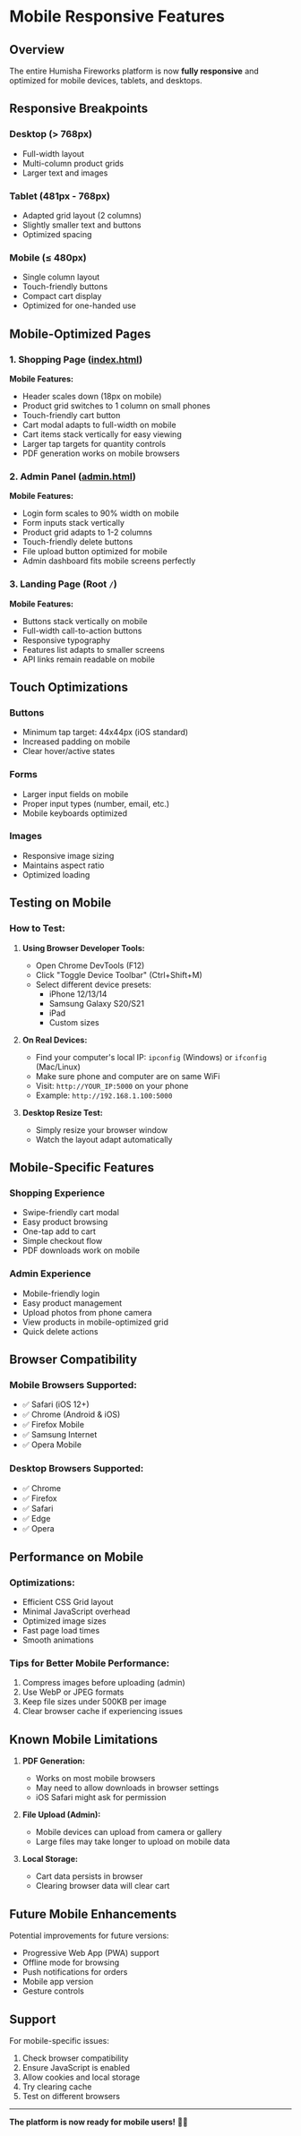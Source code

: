 # Mobile Responsive Features

## Overview

The entire Humisha Fireworks platform is now **fully responsive** and optimized for mobile devices, tablets, and desktops.

## Responsive Breakpoints

### Desktop (> 768px)
- Full-width layout
- Multi-column product grids
- Larger text and images

### Tablet (481px - 768px)
- Adapted grid layout (2 columns)
- Slightly smaller text and buttons
- Optimized spacing

### Mobile (≤ 480px)
- Single column layout
- Touch-friendly buttons
- Compact cart display
- Optimized for one-handed use

## Mobile-Optimized Pages

### 1. Shopping Page ([index.html](frontend/index.html))

**Mobile Features:**
- Header scales down (18px on mobile)
- Product grid switches to 1 column on small phones
- Touch-friendly cart button
- Cart modal adapts to full-width on mobile
- Cart items stack vertically for easy viewing
- Larger tap targets for quantity controls
- PDF generation works on mobile browsers

### 2. Admin Panel ([admin.html](frontend/admin.html))

**Mobile Features:**
- Login form scales to 90% width on mobile
- Form inputs stack vertically
- Product grid adapts to 1-2 columns
- Touch-friendly delete buttons
- File upload button optimized for mobile
- Admin dashboard fits mobile screens perfectly

### 3. Landing Page (Root `/`)

**Mobile Features:**
- Buttons stack vertically on mobile
- Full-width call-to-action buttons
- Responsive typography
- Features list adapts to smaller screens
- API links remain readable on mobile

## Touch Optimizations

### Buttons
- Minimum tap target: 44x44px (iOS standard)
- Increased padding on mobile
- Clear hover/active states

### Forms
- Larger input fields on mobile
- Proper input types (number, email, etc.)
- Mobile keyboards optimized

### Images
- Responsive image sizing
- Maintains aspect ratio
- Optimized loading

## Testing on Mobile

### How to Test:

1. **Using Browser Developer Tools:**
   - Open Chrome DevTools (F12)
   - Click "Toggle Device Toolbar" (Ctrl+Shift+M)
   - Select different device presets:
     - iPhone 12/13/14
     - Samsung Galaxy S20/S21
     - iPad
     - Custom sizes

2. **On Real Devices:**
   - Find your computer's local IP: `ipconfig` (Windows) or `ifconfig` (Mac/Linux)
   - Make sure phone and computer are on same WiFi
   - Visit: `http://YOUR_IP:5000` on your phone
   - Example: `http://192.168.1.100:5000`

3. **Desktop Resize Test:**
   - Simply resize your browser window
   - Watch the layout adapt automatically

## Mobile-Specific Features

### Shopping Experience
- Swipe-friendly cart modal
- Easy product browsing
- One-tap add to cart
- Simple checkout flow
- PDF downloads work on mobile

### Admin Experience
- Mobile-friendly login
- Easy product management
- Upload photos from phone camera
- View products in mobile-optimized grid
- Quick delete actions

## Browser Compatibility

### Mobile Browsers Supported:
- ✅ Safari (iOS 12+)
- ✅ Chrome (Android & iOS)
- ✅ Firefox Mobile
- ✅ Samsung Internet
- ✅ Opera Mobile

### Desktop Browsers Supported:
- ✅ Chrome
- ✅ Firefox
- ✅ Safari
- ✅ Edge
- ✅ Opera

## Performance on Mobile

### Optimizations:
- Efficient CSS Grid layout
- Minimal JavaScript overhead
- Optimized image sizes
- Fast page load times
- Smooth animations

### Tips for Better Mobile Performance:
1. Compress images before uploading (admin)
2. Use WebP or JPEG formats
3. Keep file sizes under 500KB per image
4. Clear browser cache if experiencing issues

## Known Mobile Limitations

1. **PDF Generation:**
   - Works on most mobile browsers
   - May need to allow downloads in browser settings
   - iOS Safari might ask for permission

2. **File Upload (Admin):**
   - Mobile devices can upload from camera or gallery
   - Large files may take longer to upload on mobile data

3. **Local Storage:**
   - Cart data persists in browser
   - Clearing browser data will clear cart

## Future Mobile Enhancements

Potential improvements for future versions:
- Progressive Web App (PWA) support
- Offline mode for browsing
- Push notifications for orders
- Mobile app version
- Gesture controls

## Support

For mobile-specific issues:
1. Check browser compatibility
2. Ensure JavaScript is enabled
3. Allow cookies and local storage
4. Try clearing cache
5. Test on different browsers

---

**The platform is now ready for mobile users!** 📱✨
